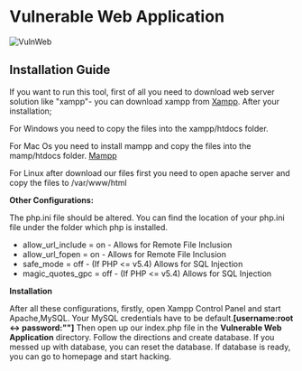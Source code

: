 # Vulnerable Web Application

![VulnWeb](https://github.com/hummingbirdscyber/VulnWeb/blob/master/Resources/VulnWeb.png)

<h2>Installation Guide</h2>

If you want to run this tool, first of all you need to download web server solution like "xampp"- you can download xampp from
[Xampp](https://www.apachefriends.org/tr/download.html). After your installation;

For Windows you need to copy the files into the xampp/htdocs folder.

For Mac Os  you need to install mampp and  copy the files into the mamp/htdocs folder.
[Mampp](https://www.mamp.info/en/downloads/)

For Linux after download our files first you need to open apache server and copy the files to /var/www/html

<b>Other Configurations:</b>

The php.ini file should be  altered. You can find the location of your  php.ini file under the folder which php is installed.
* allow_url_include = on - Allows for Remote File Inclusion
* allow_url_fopen = on - Allows for Remote File Inclusion
* safe_mode = off - (If PHP <= v5.4) Allows for SQL Injection
* magic_quotes_gpc = off - (If PHP <= v5.4) Allows for SQL Injection

<b>Installation</b>

After all these configurations, firstly, open Xampp Control Panel and start Apache,MySQL. Your MySQL credentials have to be default.<b>[username:root <-> password:""]</b> Then open up our index.php file in the <b>Vulnerable Web Application</b> directory. Follow the directions and create database. If you messed up with database, you can reset the database. If database is ready, you can go to homepage and start hacking.

